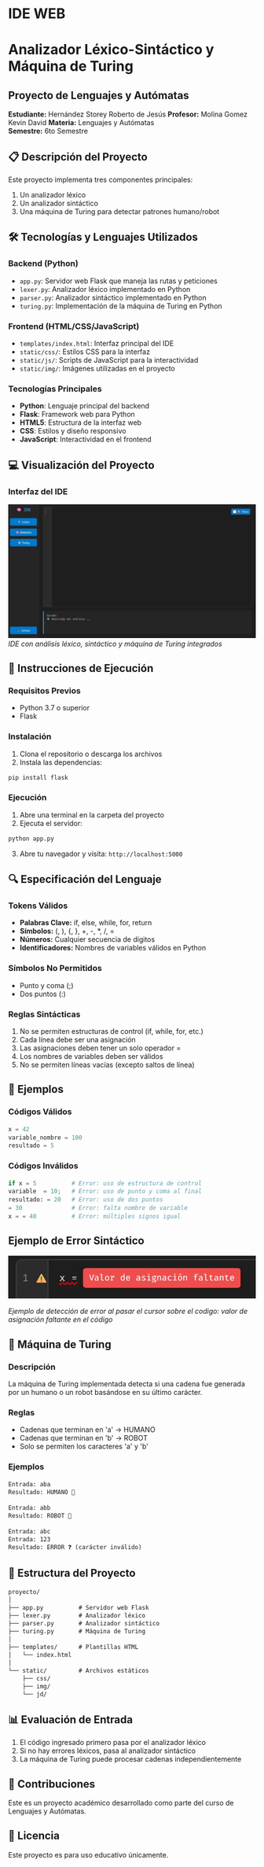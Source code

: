 # IDE WEB
# Analizador Léxico-Sintáctico y Máquina de Turing
## Proyecto de Lenguajes y Autómatas

**Estudiante:** Hernández Storey Roberto de Jesús
**Profesor:** Molina Gomez Kevin David 
**Materia:** Lenguajes y Autómatas  
**Semestre:** 6to Semestre

## 📋 Descripción del Proyecto
Este proyecto implementa tres componentes principales:
1. Un analizador léxico
2. Un analizador sintáctico
3. Una máquina de Turing para detectar patrones humano/robot

## 🛠️ Tecnologías y Lenguajes Utilizados

### Backend (Python)
- `app.py`: Servidor web Flask que maneja las rutas y peticiones
- `lexer.py`: Analizador léxico implementado en Python
- `parser.py`: Analizador sintáctico implementado en Python
- `turing.py`: Implementación de la máquina de Turing en Python

### Frontend (HTML/CSS/JavaScript)
- `templates/index.html`: Interfaz principal del IDE
- `static/css/`: Estilos CSS para la interfaz
- `static/js/`: Scripts de JavaScript para la interactividad
- `static/img/`: Imágenes utilizadas en el proyecto

### Tecnologías Principales
- **Python**: Lenguaje principal del backend
- **Flask**: Framework web para Python
- **HTML5**: Estructura de la interfaz web
- **CSS**: Estilos y diseño responsivo
- **JavaScript**: Interactividad en el frontend

## 💻 Visualización del Proyecto

### Interfaz del IDE
![Interfaz del IDE](static/img/interfaz_ide.jpg)
*IDE con análisis léxico, sintáctico y máquina de Turing integrados*

## 🚀 Instrucciones de Ejecución

### Requisitos Previos
- Python 3.7 o superior
- Flask

### Instalación
1. Clona el repositorio o descarga los archivos
2. Instala las dependencias:
```bash
pip install flask
```

### Ejecución
1. Abre una terminal en la carpeta del proyecto
2. Ejecuta el servidor:
```bash
python app.py
```
3. Abre tu navegador y visita: `http://localhost:5000`

## 🔍 Especificación del Lenguaje

### Tokens Válidos
- **Palabras Clave:** if, else, while, for, return
- **Símbolos:** (, ), {, }, +, -, *, /, =
- **Números:** Cualquier secuencia de dígitos
- **Identificadores:** Nombres de variables válidos en Python

### Símbolos No Permitidos
- Punto y coma (;)
- Dos puntos (:)

### Reglas Sintácticas
1. No se permiten estructuras de control (if, while, for, etc.)
2. Cada línea debe ser una asignación
3. Las asignaciones deben tener un solo operador =
4. Los nombres de variables deben ser válidos
5. No se permiten líneas vacías (excepto saltos de línea)

## 📝 Ejemplos

### Códigos Válidos
```python
x = 42
variable_nombre = 100
resultado = 5
```

### Códigos Inválidos
```python
if x = 5          # Error: uso de estructura de control
variable  = 10;   # Error: uso de punto y coma al final
resultado: = 20   # Error: uso de dos puntos
= 30              # Error: falta nombre de variable
x = = 40          # Error: múltiples signos igual
```

## Ejemplo de Error Sintáctico
![Análisis Sintáctico](static/img/error_sintactico.jpg)

*Ejemplo de detección de error al pasar el cursor sobre el codigo: valor de asignación faltante en el código*

## 🤖 Máquina de Turing

### Descripción
La máquina de Turing implementada detecta si una cadena fue generada por un humano o un robot basándose en su último carácter.

### Reglas
- Cadenas que terminan en 'a' → HUMANO
- Cadenas que terminan en 'b' → ROBOT
- Solo se permiten los caracteres 'a' y 'b'

### Ejemplos
```
Entrada: aba
Resultado: HUMANO 🧍

Entrada: abb
Resultado: ROBOT 🤖

Entrada: abc
Entrada: 123
Resultado: ERROR ❓ (carácter inválido)
```

## 🔧 Estructura del Proyecto
```
proyecto/
│
├── app.py          # Servidor web Flask
├── lexer.py        # Analizador léxico
├── parser.py       # Analizador sintáctico
├── turing.py       # Máquina de Turing
│
├── templates/      # Plantillas HTML
│   └── index.html
│
└── static/         # Archivos estáticos
    ├── css/
    ├── img/
    └── jd/
```

## 📊 Evaluación de Entrada
1. El código ingresado primero pasa por el analizador léxico
2. Si no hay errores léxicos, pasa al analizador sintáctico
3. La máquina de Turing puede procesar cadenas independientemente

## 🤝 Contribuciones
Este es un proyecto académico desarrollado como parte del curso de Lenguajes y Autómatas.

## 📜 Licencia
Este proyecto es para uso educativo únicamente. 